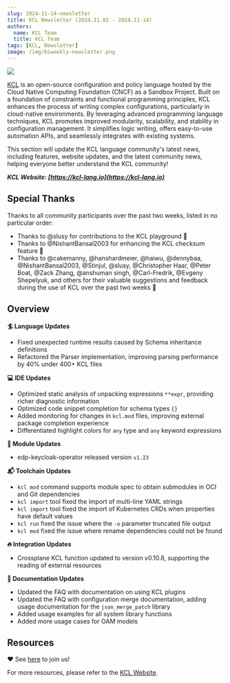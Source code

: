 ```yaml
---
slug: 2024-11-14-newsletter
title: KCL Newsletter (2024.11.01 - 2024.11-14)
authors:
  name: KCL Team
  title: KCL Team
tags: [KCL, Newsletter]
image: /img/biweekly-newsletter.png
---
```


![](/img/biweekly-newsletter.png)

[KCL](https://github.com/kcl-lang/kcl) is an open-source configuration and policy language hosted by the Cloud Native Computing Foundation (CNCF) as a Sandbox Project. Built on a foundation of constraints and functional programming principles, KCL enhances the process of writing complex configurations, particularly in cloud-native environments. By leveraging advanced programming language techniques, KCL promotes improved modularity, scalability, and stability in configuration management. It simplifies logic writing, offers easy-to-use automation APIs, and seamlessly integrates with existing systems.

This section will update the KCL language community's latest news, including features, website updates, and the latest community news, helping everyone better understand the KCL community!

**_KCL Website: [https://kcl-lang.io](https://kcl-lang.io)_**

## Special Thanks

Thanks to all community participants over the past two weeks, listed in no particular order:

- Thanks to @slusy for contributions to the KCL playground 🙌
- Thanks to @NishantBansal2003 for enhancing the KCL checksum feature 🙌
- Thanks to @cakemanny, @hanshardmeier, @haiwu, @dennybaa, @NishantBansal2003, @Stinjul, @slusy, @Christopher Haar, @Peter Boat, @Zack Zhang, @anshuman singh, @Carl-Fredrik, @Evgeny Shepelyuk, and others for their valuable suggestions and feedback during the use of KCL over the past two weeks 🙌

## Overview

**🏄 Language Updates**

- Fixed unexpected runtime results caused by Schema inheritance definitions
- Refactored the Parser implementation, improving parsing performance by 40% under 400+ KCL files

**💻 IDE Updates**

- Optimized static analysis of unpacking expressions `**expr`, providing richer diagnostic information
- Optimized code snippet completion for schema types `{}` 
- Added monitoring for changes in `kcl.mod` files, improving external package completion experience
- Differentiated highlight colors for `any` type and `any` keyword expressions

**📖 Module Updates**

- edp-keycloak-operator released version `v1.23`

**📬️ Toolchain Updates**

- `kcl mod` command supports module spec to obtain submodules in OCI and Git dependencies
- `kcl import` tool fixed the import of multi-line YAML strings
- `kcl import` tool fixed the import of Kubernetes CRDs when properties have default values
- `kcl run` fixed the issue where the `-o` parameter truncated file output
- `kcl mod` fixed the issue where rename dependencies could not be found

**🔥 Integration Updates**

- Crossplane KCL function updated to version v0.10.8, supporting the reading of external resources

**📖 Documentation Updates**

- Updated the FAQ with documentation on using KCL plugins
- Updated the FAQ with configuration merge documentation, adding usage documentation for the `json_merge_patch` library
- Added usage examples for all system library functions
- Added more usage cases for OAM models

## Resources

❤️ See [here](https://github.com/kcl-lang/community) to join us!

For more resources, please refer to the [KCL Website](https://kcl-lang.io/).
